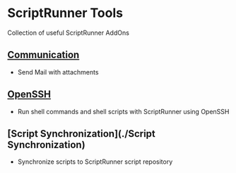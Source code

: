 # ScriptRunner Tools
Collection of useful ScriptRunner AddOns

## [Communication](./Communication)

+ Send Mail with attachments

## [OpenSSH](./OpenSSH)

+ Run shell commands and shell scripts with ScriptRunner using OpenSSH

## [Script Synchronization](./Script Synchronization)

+ Synchronize scripts to ScriptRunner script repository